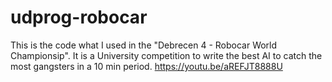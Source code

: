 # udprog-robocar

This is the code what I used in the "Debrecen 4 - Robocar World Championsip". It is a University competition to write the best AI to catch the most gangsters in a 10 min period. https://youtu.be/aREFJT8888U
